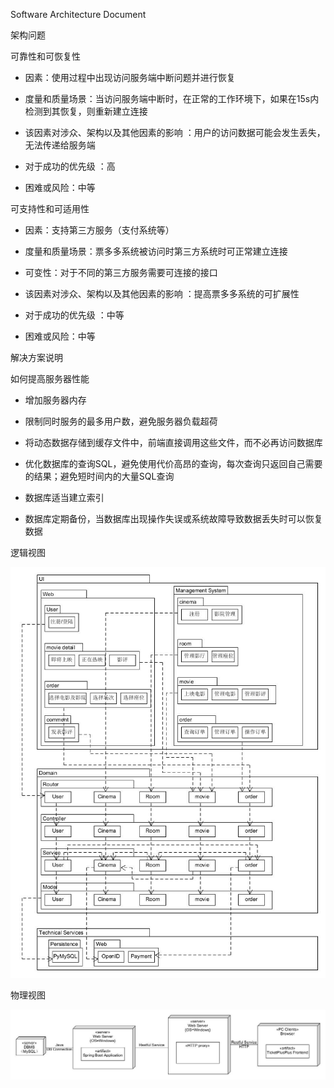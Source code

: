 Software Architecture Document

架构问题

可靠性和可恢复性

-   因素：使用过程中出现访问服务端中断问题并进行恢复

-   度量和质量场景：当访问服务端中断时，在正常的工作环境下，如果在15s内检测到其恢复，则重新建立连接

-   该因素对涉众、架构以及其他因素的影响
    ：用户的访问数据可能会发生丢失，无法传递给服务端

-   对于成功的优先级 ：高

-   困难或风险：中等

可支持性和可适用性

-   因素：支持第三方服务（支付系统等）

-   度量和质量场景：票多多系统被访问时第三方系统时可正常建立连接

-   可变性：对于不同的第三方服务需要可连接的接口

-   该因素对涉众、架构以及其他因素的影响 ：提高票多多系统的可扩展性

-   对于成功的优先级 ：中等

-   困难或风险：中等

解决方案说明

如何提高服务器性能

-   增加服务器内存

-   限制同时服务的最多用户数，避免服务器负载超荷

-   将动态数据存储到缓存文件中，前端直接调用这些文件，而不必再访问数据库

-   优化数据库的查询SQL，避免使用代价高昂的查询，每次查询只返回自己需要的结果；避免短时间内的大量SQL查询

-   数据库适当建立索引

-   数据库定期备份，当数据库出现操作失误或系统故障导致数据丢失时可以恢复数据

逻辑视图

![]( https://github.com/MovieBookingMall/Dashboard/blob/master/images/04-1.jpg)

物理视图

![]( https://github.com/MovieBookingMall/Dashboard/blob/master/images/04-2.jpg)
